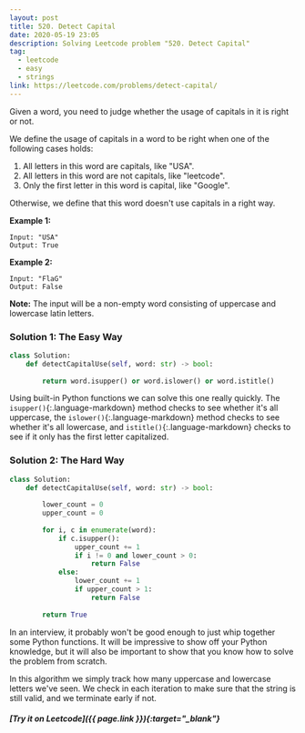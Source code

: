```yaml
---
layout: post
title: 520. Detect Capital
date: 2020-05-19 23:05
description: Solving Leetcode problem "520. Detect Capital"
tag:
  - leetcode
  - easy
  - strings
link: https://leetcode.com/problems/detect-capital/
---
```


Given a word, you need to judge whether the usage of capitals in it is right or not.

We define the usage of capitals in a word to be right when one of the following cases holds:

1. All letters in this word are capitals, like "USA".
2. All letters in this word are not capitals, like "leetcode".
3. Only the first letter in this word is capital, like "Google".

Otherwise, we define that this word doesn't use capitals in a right way.

 

**Example 1:**

```markdownn
Input: "USA"
Output: True
```

 

**Example 2:**

```markdownn
Input: "FlaG"
Output: False
```

 

**Note:** The input will be a non-empty word consisting of uppercase and lowercase latin letters.



### Solution 1: The Easy Way

```python
class Solution:
    def detectCapitalUse(self, word: str) -> bool:
        
        return word.isupper() or word.islower() or word.istitle()
```

Using built-in Python functions we can solve this one really quickly. The `isupper()`{:.language-markdown} method checks to see whether it's all uppercase, the `islower()`{:.language-markdown} method checks to see whether it's all lowercase, and `istitle()`{:.language-markdown} checks to see if it only has the first letter capitalized.

### Solution 2: The Hard Way

```python
class Solution:
    def detectCapitalUse(self, word: str) -> bool:
        
        lower_count = 0
        upper_count = 0
        
        for i, c in enumerate(word):
            if c.isupper():
                upper_count += 1
                if i != 0 and lower_count > 0:
                    return False
            else:
                lower_count += 1
                if upper_count > 1:
                    return False
                
        return True
```

In an interview, it probably won't be good enough to just whip together some Python functions. It will be impressive to show off your Python knowledge, but it will also be important to show that you know how to solve the problem from scratch.

In this algorithm we simply track how many uppercase and lowercase letters we've seen. We check in each iteration to make sure that the string is still valid, and we terminate early if not.



##### [Try it on Leetcode]({{ page.link }}){:target="_blank"}